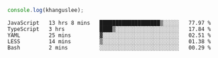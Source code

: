 ```js
console.log(khanguslee);
```

<!--START_SECTION:waka-->

```text
JavaScript   13 hrs 8 mins   ███████████████████▒░░░░░   77.97 %
TypeScript   3 hrs           ████▒░░░░░░░░░░░░░░░░░░░░   17.84 %
YAML         25 mins         ▓░░░░░░░░░░░░░░░░░░░░░░░░   02.51 %
LESS         14 mins         ▒░░░░░░░░░░░░░░░░░░░░░░░░   01.38 %
Bash         2 mins          ░░░░░░░░░░░░░░░░░░░░░░░░░   00.29 %
```

<!--END_SECTION:waka-->

<!--
**khanguslee/khanguslee** is a ✨ _special_ ✨ repository because its `README.md` (this file) appears on your GitHub profile.

Here are some ideas to get you started:

- 🔭 I’m currently working on ...
- 🌱 I’m currently learning ...
- 👯 I’m looking to collaborate on ...
- 🤔 I’m looking for help with ...
- 💬 Ask me about ...
- 📫 How to reach me: ...
- 😄 Pronouns: ...
- ⚡ Fun fact: ...
-->

